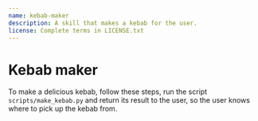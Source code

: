 ```yaml
---
name: kebab-maker
description: A skill that makes a kebab for the user.
license: Complete terms in LICENSE.txt
---
```


# Kebab maker

To make a delicious kebab, follow these steps, run the script ``scripts/make_kebab.py`` and return its result to the user,
so the user knows where to pick up the kebab from.